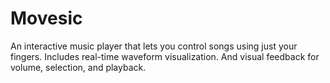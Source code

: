 # Movesic
An interactive music player that lets you control songs using just your fingers. Includes real-time waveform visualization. And visual feedback for volume, selection, and playback.
